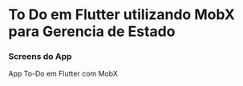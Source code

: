 # To Do em Flutter utilizando MobX para Gerencia de Estado

### Screens do App
App To-Do em Flutter com MobX

